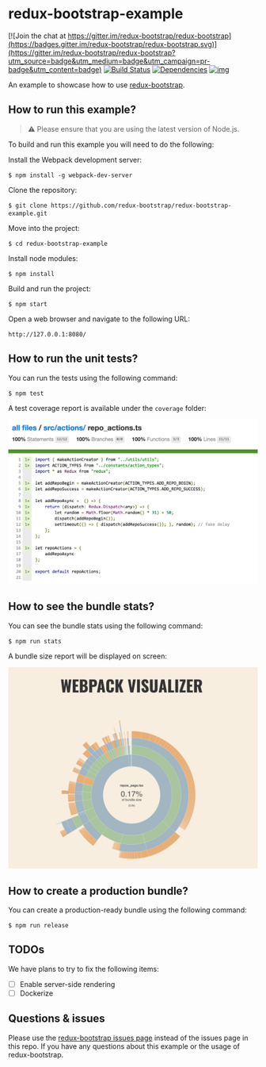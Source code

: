 # redux-bootstrap-example

[![Join the chat at https://gitter.im/redux-bootstrap/redux-bootstrap](https://badges.gitter.im/redux-bootstrap/redux-bootstrap.svg)](https://gitter.im/redux-bootstrap/redux-bootstrap?utm_source=badge&utm_medium=badge&utm_campaign=pr-badge&utm_content=badge)
[![Build Status](https://travis-ci.org/redux-bootstrap/redux-bootstrap-example.svg?branch=master)](https://travis-ci.org/redux-bootstrap/redux-bootstrap-example)
[![Dependencies](https://david-dm.org/redux-bootstrap/redux-bootstrap-example.svg)](https://david-dm.org/redux-bootstrap/redux-bootstrap-example#info=dependencies)
[![img](https://david-dm.org/redux-bootstrap/redux-bootstrap/dev-status-example.svg)](https://david-dm.org/redux-bootstrap/redux-bootstrap-example/#info=devDependencies)

An example to showcase how to use [redux-bootstrap](https://github.com/redux-bootstrap/redux-bootstrap).

## How to run this example?

> :warning: Please ensure that you are using the latest version of Node.js.

To build and run this example you will need to do the following:

Install the Webpack development server:

```
$ npm install -g webpack-dev-server
```

Clone the repository:

```
$ git clone https://github.com/redux-bootstrap/redux-bootstrap-example.git
```

Move into the project:

```
$ cd redux-bootstrap-example
```

Install node modules:

```
$ npm install
```

Build and run the project:

```
$ npm start
```

Open a web browser and navigate to the following URL:

```
http://127.0.0.1:8080/
```

## How to run the unit tests?

You can run the tests using the following command:

```
$ npm test
```

A test coverage report is available under the `coverage` folder:

![](media/coverage.png)

## How to see the bundle stats?

You can see the bundle stats using the following command:

```
$ npm run stats
```

A bundle size report will be displayed on screen:

![](media/stats.png)

## How to create a production bundle?
You can create a production-ready bundle using the following command:

```
$ npm run release
```

## TODOs
We have plans to try to fix the following items:

- [ ] Enable server-side rendering
- [ ] Dockerize

## Questions & issues
Please use the [redux-bootstrap issues page](https://github.com/redux-bootstrap/redux-bootstrap/issues) 
instead of the issues page in this repo. If you have any questions about this example or the usage 
of redux-bootstrap.
